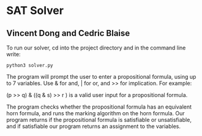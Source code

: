 # SAT Solver 
## Vincent Dong and Cedric Blaise

To run our solver, cd into the project directory and in the command line write:

```terminal
python3 solver.py
```

The program will prompt the user to enter a propositional formula, using up to
7 variables. Use & for and, | for or, and >> for implication. For example:

(p >> q) & ((q & s) >> r ) is a valid user input for a propositional formula.

The program checks whether the propositional formula has an equivalent horn formula,
and runs the marking algorithm on the horn formula. Our program returns if the propositional
formula is satisfiable or unsatisfiable, and if satisfiable our program returns an assignment
to the variables.
